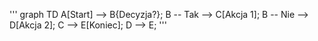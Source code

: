 '''
graph TD
    A[Start] --> B{Decyzja?};
    B -- Tak --> C[Akcja 1];
    B -- Nie --> D[Akcja 2];
    C --> E[Koniec];
    D --> E;
'''
